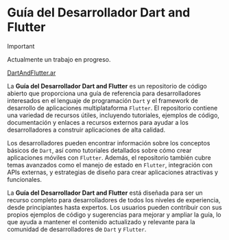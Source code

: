 # Guía del Desarrollador Dart and Flutter

> [!IMPORTANT]
> Actualmente un trabajo en progreso.  

[DartAndFlutter.ar](https://dartandflutter.ar)

La **Guía del Desarrollador Dart and Flutter** es un repositorio de código abierto que proporciona una guía de referencia para desarrolladores interesados en el lenguaje de programación `Dart` y el framework de desarrollo de aplicaciones multiplataforma `Flutter`. El repositorio contiene una variedad de recursos útiles, incluyendo tutoriales, ejemplos de código, documentación y enlaces a recursos externos para ayudar a los desarrolladores a construir aplicaciones de alta calidad.

Los desarrolladores pueden encontrar información sobre los conceptos básicos de `Dart`, así como tutoriales detallados sobre cómo crear aplicaciones móviles con `Flutter`. Además, el repositorio también cubre temas avanzados como el manejo de estado en `Flutter`, integración con APIs externas, y estrategias de diseño para crear aplicaciones atractivas y funcionales.

La **Guía del Desarrollador Dart and Flutter** está diseñada para ser un recurso completo para desarrolladores de todos los niveles de experiencia, desde principiantes hasta expertos. Los usuarios pueden contribuir con sus propios ejemplos de código y sugerencias para mejorar y ampliar la guía, lo que ayuda a mantener el contenido actualizado y relevante para la comunidad de desarrolladores de `Dart` y `Flutter`.
